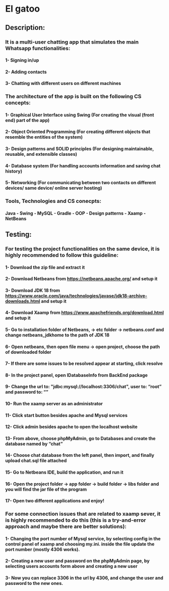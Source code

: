 # El gatoo
## Description:
### It is a multi-user chatting app that simulates the main Whatsapp functionalities:
#### 1- Signing in/up
#### 2- Adding contacts
#### 3- Chatting with different users on different machines
### The architecture of the app is built on the following CS concepts:
#### 1- Graphical User Interface using Swing (For creating the visual (front end) part of the app)
#### 2- Object Oriented Programming (For creating different objects that resemble the entities of the system)
#### 3- Design patterns and SOLID principles (For designing maintainable, reusable, and extensible classes)
#### 4- Database system (For handling accounts information and saving chat history)
#### 5- Networking (For communicating between two contacts on different devices/ same device/ online server hosting)
### Tools, Technologies and CS conecpts:
#### Java - Swing - MySQL - Gradle - OOP - Design patterns - Xaamp - NetBeans
## Testing:
### For testing the project functionalities on the same device, it is highly recommended to follow this guideline:
#### 1-	Download the zip file and extract it
#### 2-	Download Netbeans from https://netbeans.apache.org/ and setup it
#### 3-	Download JDK 18 from https://www.oracle.com/java/technologies/javase/jdk18-archive-downloads.html and setup it
#### 4-	Download Xaamp from https://www.apachefriends.org/download.html and setup it
#### 5-	Go to installation folder of Netbeans, -> etc folder -> netbeans.conf and change netbeans_jdkhome to the path of JDK 18
#### 6-	Open netbeans, then open file menu -> open project, choose the path of downloaded folder
#### 7-	If there are some issues to be resolved appear at starting, click resolve
#### 8-	In the project panel, open IDatabaseInfo from BackEnd package
#### 9-	Change the url to: "jdbc:mysql://localhost:3306/chat",  user to: “root” and password to: “”
#### 10-	Run the xaamp server as an administrator
#### 11-	Click start button besides apache and Mysql services
#### 12-	Click admin besides apache to open the localhost website
#### 13-	From above, choose phpMyAdmin, go to Databases and create the database named by “chat”
#### 14-	Choose chat database from the left panel, then import, and finally upload chat.sql file attached 
#### 15-	Go to Netbeans IDE, build the application, and run it
#### 16-	Open the project folder -> app folder -> build folder -> libs folder and you will find the jar file of the program
#### 17-	Open two different applications and enjoy!
### For some connection issues that are related to xaamp sever, it is highly recommended to do this (this is a try-and-error approach and maybe there are better solutions):
#### 1-	Changing the port number of Mysql service, by selecting config in the control panel of xaamp and choosing my.ini. inside the file update the port number (mostly 4306 works).
#### 2-	Creating a new user and password on the phpMyAdmin page, by selecting users accounts form above and creating a new user
#### 3-	Now you can replace 3306 in the url by 4306, and change the user and password to the new ones.

